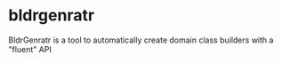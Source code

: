 bldrgenratr
===========

BldrGenratr is a tool to automatically create domain class builders with a "fluent" API